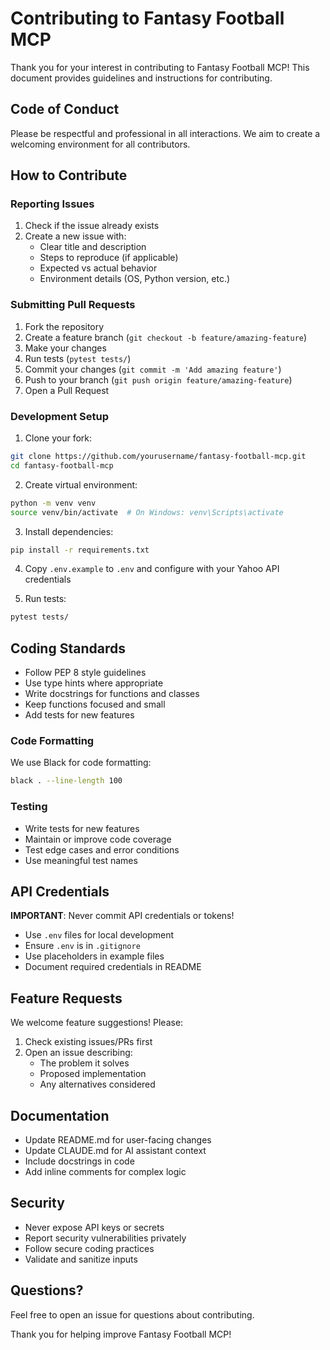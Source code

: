 # Contributing to Fantasy Football MCP

Thank you for your interest in contributing to Fantasy Football MCP! This document provides guidelines and instructions for contributing.

## Code of Conduct

Please be respectful and professional in all interactions. We aim to create a welcoming environment for all contributors.

## How to Contribute

### Reporting Issues

1. Check if the issue already exists
2. Create a new issue with:
   - Clear title and description
   - Steps to reproduce (if applicable)
   - Expected vs actual behavior
   - Environment details (OS, Python version, etc.)

### Submitting Pull Requests

1. Fork the repository
2. Create a feature branch (`git checkout -b feature/amazing-feature`)
3. Make your changes
4. Run tests (`pytest tests/`)
5. Commit your changes (`git commit -m 'Add amazing feature'`)
6. Push to your branch (`git push origin feature/amazing-feature`)
7. Open a Pull Request

### Development Setup

1. Clone your fork:
```bash
git clone https://github.com/yourusername/fantasy-football-mcp.git
cd fantasy-football-mcp
```

2. Create virtual environment:
```bash
python -m venv venv
source venv/bin/activate  # On Windows: venv\Scripts\activate
```

3. Install dependencies:
```bash
pip install -r requirements.txt
```

4. Copy `.env.example` to `.env` and configure with your Yahoo API credentials

5. Run tests:
```bash
pytest tests/
```

## Coding Standards

- Follow PEP 8 style guidelines
- Use type hints where appropriate
- Write docstrings for functions and classes
- Keep functions focused and small
- Add tests for new features

### Code Formatting

We use Black for code formatting:
```bash
black . --line-length 100
```

### Testing

- Write tests for new features
- Maintain or improve code coverage
- Test edge cases and error conditions
- Use meaningful test names

## API Credentials

**IMPORTANT**: Never commit API credentials or tokens!

- Use `.env` files for local development
- Ensure `.env` is in `.gitignore`
- Use placeholders in example files
- Document required credentials in README

## Feature Requests

We welcome feature suggestions! Please:

1. Check existing issues/PRs first
2. Open an issue describing:
   - The problem it solves
   - Proposed implementation
   - Any alternatives considered

## Documentation

- Update README.md for user-facing changes
- Update CLAUDE.md for AI assistant context
- Include docstrings in code
- Add inline comments for complex logic

## Security

- Never expose API keys or secrets
- Report security vulnerabilities privately
- Follow secure coding practices
- Validate and sanitize inputs

## Questions?

Feel free to open an issue for questions about contributing.

Thank you for helping improve Fantasy Football MCP!